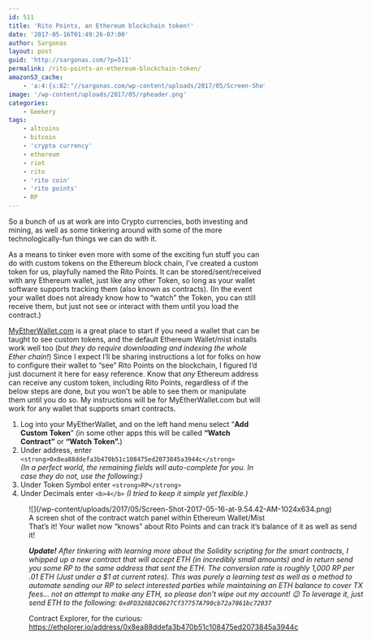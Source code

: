 ```yaml
---
id: 511
title: 'Rito Points, an Ethereum blockchain token!'
date: '2017-05-16T01:49:26-07:00'
author: Sargonas
layout: post
guid: 'http://sargonas.com/?p=511'
permalink: /rito-points-an-ethereum-blockchain-token/
amazonS3_cache:
    - 'a:4:{s:82:"//sargonas.com/wp-content/uploads/2017/05/Screen-Shot-2017-05-16-at-9.54.42-AM.png";a:2:{s:2:"id";i:516;s:11:"source_type";s:13:"media-library";}s:91:"//sargonas.com/wp-content/uploads/2017/05/Screen-Shot-2017-05-16-at-9.54.42-AM-1024x634.png";a:2:{s:2:"id";i:516;s:11:"source_type";s:13:"media-library";}s:122:"//sargonas-net.s3.us-west-2.amazonaws.com/sargonas.com/wp-content/uploads/2017/05/Screen-Shot-2017-05-16-at-9.54.42-AM.png";a:2:{s:2:"id";i:516;s:11:"source_type";s:13:"media-library";}s:131:"//sargonas-net.s3.us-west-2.amazonaws.com/sargonas.com/wp-content/uploads/2017/05/Screen-Shot-2017-05-16-at-9.54.42-AM-1024x634.png";a:2:{s:2:"id";i:516;s:11:"source_type";s:13:"media-library";}}'
image: '/wp-content/uploads/2017/05/rpheader.png'
categories:
    - Geekery
tags:
    - altcoins
    - bitcoin
    - 'crypto currency'
    - ethereum
    - riot
    - rito
    - 'rito coin'
    - 'rito points'
    - RP
---
```


So a bunch of us at work are into Crypto currencies, both investing and mining, as well as some tinkering around with some of the more technologically-fun things we can do with it.

As a means to tinker even more with some of the exciting fun stuff you can do with custom tokens on the Ethereum block chain, I’ve created a custom token for us, playfully named the Rito Points. It can be stored/sent/received with any Ethereum wallet, just like any other Token, so long as your wallet software supports tracking them (also known as contracts). (In the event your wallet does not already know how to “watch” the Token, you can still receive them, but just not see or interact with them until you load the contract.)

[MyEtherWallet.com](http://myetherwallet.com) is a great place to start if you need a wallet that can be taught to see custom tokens, and the default Ethereum Wallet/mist installs work well too (*but they do require downloading and indexing the whole Ether chain!*) Since I expect I’ll be sharing instructions a lot for folks on how to configure their wallet to “see” Rito Points on the blockchain, I figured I’d just document it here for easy reference. Know that *any* Ethereum address can receive any custom token, including Rito Points, regardless of if the below steps are done, but you won’t be able to see them or manipulate them until you do so. My instructions will be for MyEtherWallet.com but will work for any wallet that supports smart contracts.

1. Log into your MyEtherWallet, and on the left hand menu select “**Add Custom Token**” (in some other apps this will be called **“Watch Contract”** or **“Watch Token”.**)
2. Under address, enter `<strong>0x8ea88ddefa3b470b51c108475ed2073845a3944c</strong>`  
    *(In a perfect world, the remaining fields will auto-complete for you. In case they do not, use the following:)*
3. Under Token Symbol enter `<strong>RP</strong>`
4. Under Decimals enter `<b>4</b>` *(I tried to keep it simple yet flexible.)*

<figure aria-describedby="caption-attachment-516" class="wp-caption aligncenter" id="attachment_516" style="width: 660px">![](/wp-content/uploads/2017/05/Screen-Shot-2017-05-16-at-9.54.42-AM-1024x634.png)<figcaption class="wp-caption-text" id="caption-attachment-516">A screen shot of the contract watch panel within Ethereum Wallet/Mist</figcaption>That’s it! Your wallet now “knows” about Rito Points and can track it’s balance of it as well as send it!

***Update!*** *After tinkering with learning more about the Solidity scripting for the smart contracts, I whipped up a new contract that will accept ETH (in incredibly small amounts) and in return send you some RP to the same address that sent the ETH. The conversion rate is roughly 1,000 RP per .01 ETH (Just under a $1 at current rates). This was purely a learning test as well as a method to automate sending our RP to select interested parties while maintaining an ETH balance to cover TX fees… not an attempt to make any ETH, so please don’t wipe out my account! 😉 To leverage it, just send ETH to the following: `0xdFD326B2C0627Cf37757A790cb72a7861bc72037`*

Contract Explorer, for the curious: <https://ethplorer.io/address/0x8ea88ddefa3b470b51c108475ed2073845a3944c>